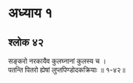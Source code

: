 # अध्याय १

## श्लोक ४२

सङ्करो नरकायैव कुलघ्नानां कुलस्य च ।<br>पतन्ति पितरो ह्येषां लुप्तपिण्डोदकक्रियाः ॥ १-४२॥<br><br>

